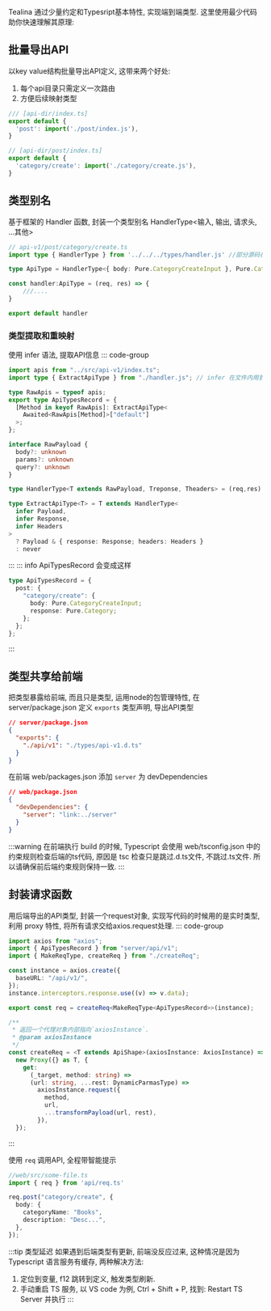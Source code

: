 Tealina 通过少量约定和Typesript基本特性, 实现端到端类型. 这里使用最少代码助你快速理解其原理:

## 批量导出API
以key value结构批量导出API定义, 这带来两个好处:
1. 每个api目录只需定义一次路由
2. 方便后续映射类型
```ts
/// [api-dir/index.ts]
export default {
  'post': import('./post/index.js'),
}

// [api-dir/post/index.ts]
export default {
  'category/create': import('./category/create.js'),
}
```
## 类型别名
基于框架的 Handler 函数, 封装一个类型别名 HandlerType<输入, 输出, 请求头, ...其他>
```ts
// api-v1/post/category/create.ts
import type { HandlerType } from '../../../types/handler.js' //部分源码在下面

type ApiType = HandlerType<{ body: Pure.CategoryCreateInput }, Pure.Category>

const handler:ApiType = (req, res) => {
    ///....
}

export default handler
```

### 类型提取和重映射
使用 infer 语法, 提取API信息
::: code-group
```ts [types/api-v1.d.ts]
import apis from "../src/api-v1/index.ts";
import type { ExtractApiType } from "./handler.js"; // infer 在文件内用到 

type RawApis = typeof apis;
export type ApiTypesRecord = {
  [Method in keyof RawApis]: ExtractApiType<
    Awaited<RawApis[Method]>["default"]
  >;
};
```
```ts [types/handler.js]
interface RawPayload {
  body?: unknown
  params?: unknown
  query?: unknown
}

type HandlerType<T extends RawPayload, Treponse, Theaders> = (req,res) => any

type ExtractApiType<T> = T extends HandlerType<
  infer Payload,
  infer Response,
  infer Headers
>
  ? Payload & { response: Response; headers: Headers }
  : never

```
:::
::: info ApiTypesRecord 会变成这样
```ts
type ApiTypesRecord = {
  post: {
    "category/create": {
      body: Pure.CategoryCreateInput;
      response: Pure.Category;
    };
  };
};
```
:::

## 类型共享给前端
把类型暴露给前端, 而且只是类型, 运用node的包管理特性,
在 server/package.json 定义 `exports` 类型声明, 导出API类型

```json
// server/package.json
{
  "exports": {
    "./api/v1": "./types/api-v1.d.ts"
  }
}
```

在前端 web/packages.json 添加 `server` 为 devDependencies

```json
// web/package.json
{
  "devDependencies": {
    "server": "link:../server"
  }
}
```

:::warning
在前端执行 build 的时候, Typescript 会使用 web/tsconfig.json 中的约束规则检查后端的ts代码, 原因是 tsc 检查只是跳过.d.ts文件, 不跳过.ts文件. 所以请确保前后端约束规则保持一致.
:::

## 封装请求函数
用后端导出的API类型, 封装一个request对象,
实现写代码的时候用的是实时类型, 利用 proxy 特性, 将所有请求交给axios.request处理.
::: code-group

```ts [web/src/api/req.ts]
import axios from "axios";
import { ApiTypesRecord } from "server/api/v1";
import { MakeReqType, createReq } from "./createReq";

const instance = axios.create({
  baseURL: "/api/v1/",
});
instance.interceptors.response.use((v) => v.data);

export const req = createReq<MakeReqType<ApiTypesRecord>>(instance);
```

```ts [web/src/api/createReq.ts]
/**
 * 返回一个代理对象内部指向`axiosInstance`.
 * @param axiosInstance
 */
const createReq = <T extends ApiShape>(axiosInstance: AxiosInstance) =>
  new Proxy({} as T, {
    get:
      (_target, method: string) =>
      (url: string, ...rest: DynamicParmasType) =>
        axiosInstance.request({
          method,
          url,
          ...transformPayload(url, rest),
        }),
  });
```

:::

 使用 `req` 调用API, 全程带智能提示

```ts
//web/src/some-file.ts
import { req } from 'api/req.ts'

req.post("category/create", {
  body: {
    categoryName: "Books",
    description: "Desc...",
  },
});
```

:::tip 类型延迟
如果遇到后端类型有更新, 前端没反应过来,
这种情况是因为 Typescript 语言服务有缓存, 
两种解决方法:
1. 定位到变量, f12 跳转到定义, 触发类型刷新.
2. 手动重启 TS 服务, 以 VS code 为例, Ctrl + Shift + P,  找到: Restart TS Server 并执行
:::